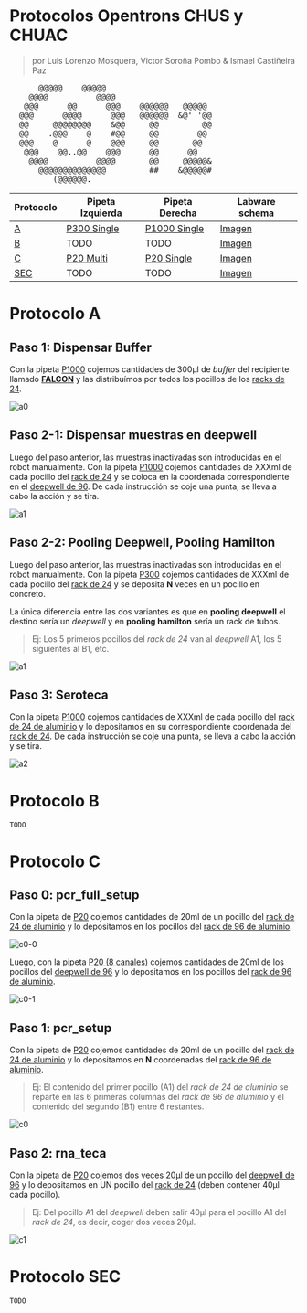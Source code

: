# Protocolos Opentrons CHUS y CHUAC
> por Luis Lorenzo Mosquera, Victor Soroña Pombo & Ismael Castiñeira Paz 
<pre>
      @@@@@    @@@@@                                                                               
    @@@@          @@@@                                                         
   @@@      @@      @@@    @@@@@@   @@@@@
  @@@      @@@@      @@@   @@@@@@  &amp;@&apos; &apos;@@
  @@     @@@@@@@@    &amp;@@     @@         @@
  @@    .@@@    @    #@@     @@        @@
  @@@    @      @    @@@     @@       @@
   @@@    @@..@@    @@@      @@      @@
    @@@@          @@@@       @@     @@@@@&amp;
      @@@@@@@@@@@@@@         ##    &amp;@@@@@#
         (@@@@@@.
</pre>

| Protocolo | Pipeta Izquierda | Pipeta Derecha | Labware schema |
| -- | -- | -- | -- |
| [A](#protocolo-a) | [P300 Single](labware.md/#puntas300) | [P1000 Single](labware.md/#puntas1000) | [Imagen](img/labware_schema/protocol_a.png) |
| [B](#protocolo-b) | TODO | TODO | [Imagen](img/labware_schema/protocol_b.png) |
| [C](#protocolo-c) | [P20 Multi](labware.md/#puntas20) | [P20 Single](labware.md/#puntas20) | [Imagen](img/labware_schema/protocol_c.png) |
| [SEC](#protocolo-sec) | TODO | TODO | [Imagen](img/labware_schema/protocol_sec.png) |

<a id="protocolo_a"></a>

# Protocolo A

## Paso 1: Dispensar Buffer
Con la pipeta [P1000](labware.md/#puntas1000) cojemos cantidades de 300µl de *buffer* del recipiente llamado [**FALCON**](labware.md/#falcon) y las distribuímos por todos los pocillos de los [racks de 24](labware.md/#rack24).  

![a0](img/protocol_example/a0.gif)

## Paso 2-1: Dispensar muestras en deepwell

Luego del paso anterior, las muestras inactivadas son introducidas en el robot manualmente.
Con la pipeta [P1000](labware.md/#puntas1000) cojemos cantidades de XXXml de cada pocillo del [rack de 24](labware.md/#rack24) y se coloca en la coordenada correspondiente en el [deepwell  de 96](labware.md/#deepwell2ml). De cada instrucción se coje una punta, se lleva a cabo la acción y se tira.  

![a1](img/protocol_example/a1-1.gif)

## Paso 2-2: Pooling Deepwell, Pooling Hamilton

Luego del paso anterior, las muestras inactivadas son introducidas en el robot manualmente.
Con la pipeta [P300](labware.md/#puntas300) cojemos cantidades de XXXml de cada pocillo del [rack de 24](labware.md/#rack24) y se deposita **N** veces en un pocillo en concreto.

La única diferencia entre las dos variantes es que en **pooling deepwell** el destino sería un *deepwell* y en **pooling hamilton** sería un rack de tubos.
> Ej: Los 5 primeros pocillos del *rack de 24* van al *deepwell* A1, los 5 siguientes al B1, etc.  

![a1](img/protocol_example/a1-2.gif)

## Paso 3: Seroteca

Con la pipeta [P1000](labware.md/#puntas1000) cojemos cantidades de XXXml de cada pocillo del [rack de 24 de aluminio](labware.md/#rack24_alum) y lo depositamos en su correspondiente coordenada del [rack de 24](labware.md/#rack24). De cada instrucción se coje una punta, se lleva a cabo la acción y se tira.  

![a2](img/protocol_example/a2.gif)

<a id="protocolo_b"></a>

# Protocolo B

~~~
TODO
~~~

<a id="protocolo_c"></a>

# Protocolo C

## Paso 0: pcr_full_setup

Con la pipeta de [P20](labware.md/#puntas20) cojemos cantidades de 20ml de un pocillo del [rack de 24 de aluminio](labware.md/#rack24_alum) y lo depositamos en los pocillos del [rack de 96 de aluminio](labware.md/#rack96_alum).  

![c0-0](img/protocol_example/c0-0.gif)

Luego, con la pipeta [P20 (8 canales)](labware.md/#puntas20) cojemos cantidades de 20ml de los pocillos del [deepwell de 96](labware.md/#deepwell2ml) y lo depositamos en los pocillos del [rack de 96 de aluminio](labware.md/#rack96_alum).  

![c0-1](img/protocol_example/c0-1.gif)

## Paso 1: pcr_setup
Con la pipeta de [P20](labware.md/#puntas20) cojemos cantidades de 20ml de un pocillo del [rack de 24 de aluminio](labware.md/#rack24_alum) y lo depositamos en **N** coordenadas del [rack de 96 de aluminio](labware.md/#rack96_alum).
> Ej: El contenido del primer pocillo (A1) del *rack de 24 de aluminio* se reparte en las 6 primeras columnas del *rack de 96 de aluminio* y el contenido del segundo (B1) entre 6 restantes.

![c0](img/protocol_example/c1.gif)


## Paso 2: rna_teca
Con la pipeta de [P20](labware.md/#puntas20) cojemos dos veces 20µl de un pocillo del [deepwell de 96](labware.md/#deepwell2ml) y lo depositamos en UN pocillo del [rack de 24](labware.md/#rack24) (deben contener 40µl cada pocillo).  
> Ej: Del pocillo A1 del *deepwell* deben salir 40µl para el pocillo A1 del *rack de 24*, es decir, coger dos veces 20µl.  

![c1](img/protocol_example/c2.gif)

<a id="protocolo_sec"></a>

# Protocolo SEC

~~~
TODO
~~~